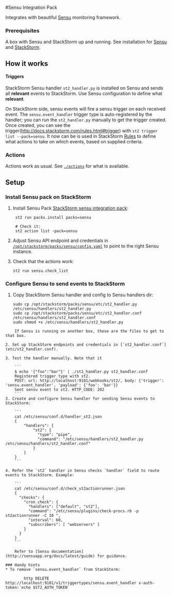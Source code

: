 #Sensu Integration Pack

Integrates with beautiful [Sensu](http://sensuapp.org/) monitoring framework.

### Prerequisites
A box with Sensu and StackStorm up and running. See installation for [Sensu](http://sensuapp.org/docs/latest/guide) and [StackStorm](http://docs.stackstorm.com/install).


## How it works

#### Triggers

StackStorm Sensu handler `st2_handler.py` is installed on Sensu and sends all **relevant** events to StackStorm. Use Sensu configuration to define what **relevant**.

On StackStorm side, sensu events will fire a sensu trigger on each received event. The `sensu.event_handler` trigger type is auto-registered by the handler; you can run the `st2_handler.py` manually to get the trigger created. Once created, you can see the trigger(http://docs.stackstorm.com/rules.html#trigger) with `st2 trigger list --pack=sensu`. It now can be is used in StackStorm [Rules](http://docs.stackstorm.com/rules.html) to define what actions to take on which events, based on supplied criteria.

### Actions
Actions work as usual. See [`./actions`](./actions) for what is available.

## Setup
### Install Sensu pack on StackStorm

1. Install Sensu Pack [StackStorm sensu integration
    pack](https://github.com/StackStorm/st2contrib/tree/master/packs/sensu):

	    st2 run packs.install packs=sensu

	    # Check it:
	    st2 action list -pack=sensu

1. Adjust Sensu API endpoint and credentials in [`/opt/stackstorm/packs/sensu/config.yaml`](./config.yaml) to point to the right Sensu instance.

1. Check that the actions work:

    ```
    st2 run sensu.check_list
    ```

### Configure Sensu to send events to StackStorm
1. Copy StackStorm Sensu handler and config to Sensu handlers dir:

    ```
    sudo cp /opt/stackstorm/packs/sensu/etc/st2_handler.py /etc/sensu/handlers/st2_handler.py
    sudo cp /opt/stackstorm/packs/sensu/etc/st2_handler.conf /etc/sensu/handlers/st2_handler.conf
    sudo chmod +x /etc/sensu/handlers/st2_handler.py
```
	If Sensu is running on another box, these are the files to get to that box.

2. Set up StackStorm endpoints and credentials in [`st2_handler.conf`](etc/st2_handler.conf).

3. Test the handler manually. Note that it

    ```
    $ echo '{"foo":"bar"}' | ./st2_handler.py st2_handler.conf
    Registered trigger type with st2.
    POST: url: http://localhost:9101/webhooks/st2/, body: {'trigger': 'sensu.event_handler', 'payload': {'foo': 'bar'}}
    Sent sensu event to st2. HTTP_CODE: 202
    ```
3. Create and configure Sensu handler for sending Sensu events to StackStorm:

    ```
    cat /etc/sensu/conf.d/handler_st2.json
    {
        "handlers": {
            "st2": {
              "type": "pipe",
              "command": "/etc/sensu/handlers/st2_handler.py /etc/sensu/handlers/st2_handler.conf"
            }
        }
    }
    ```

4. Refer the `st2` handler in Sensu checks `handler` field to route events to StackStorm. Example:

    ```
    cat /etc/sensu/conf.d/check_st2actionrunner.json
    {
      "checks": {
        "cron_check": {
          "handlers": ["default", "st2"],
          "command": "/etc/sensu/plugins/check-procs.rb -p st2actionrunner -C 10 ",
          "interval": 60,
          "subscribers": [ "webservers" ]
        }
      }
    }
    ```

    Refer to [Sensu documentation](http://sensuapp.org/docs/latest/guide) for guidance.

### Handy hints
* To remove `sensu.event_handler` from StackStorm:

        http DELETE http://localhost:9101/v1/triggertypes/sensu.event_handler x-auth-token:`echo $ST2_AUTH_TOKEN`
